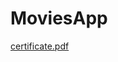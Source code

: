 # MoviesApp
[certificate.pdf](https://github.com/sebassanti6/MoviesApp/files/11620042/certificate.pdf)
